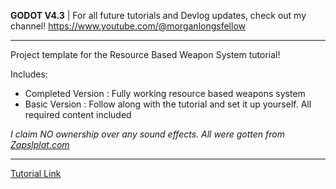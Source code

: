 **GODOT V4.3** | For all future tutorials and Devlog updates, check out my channel! https://www.youtube.com/@morganlongsfellow

-------------------------------------------------------------------

Project template for the Resource Based Weapon System tutorial!

Includes:
- Completed Version : Fully working resource based weapons system
- Basic Version : Follow along with the tutorial and set it up yourself. All required content included

*I claim NO ownership over any sound effects. All were gotten from [Zapslplat.com](https://www.zapsplat.com/basic-member-home/)*

-------------------------------------------------------------------

[Tutorial Link](https://youtu.be/M6HqcOeXcg0)
